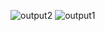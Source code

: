 ![output2](https://github.com/LuckyMan26/test_task/assets/90770582/c0aa4134-f2a7-41bb-b593-9cd5046247a0)
![output1](https://github.com/LuckyMan26/test_task/assets/90770582/15ff77fd-a5fd-4c8a-a05b-d26494fd0798)
